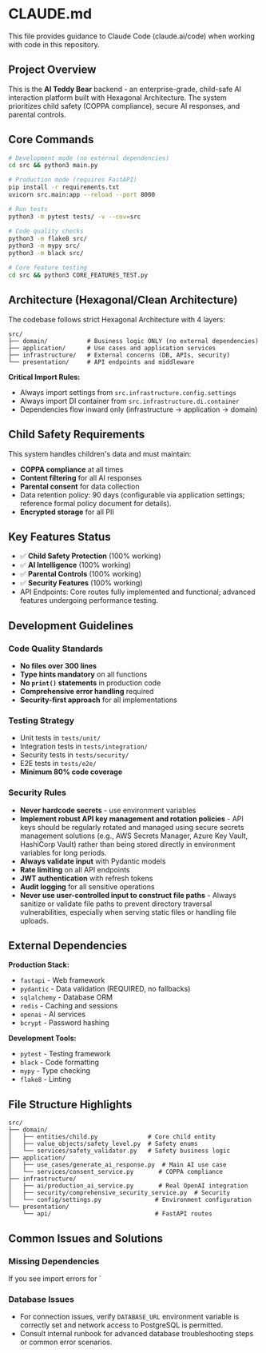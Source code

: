 # CLAUDE.md

This file provides guidance to Claude Code (claude.ai/code) when working with code in this repository.

## Project Overview

This is the **AI Teddy Bear** backend - an enterprise-grade, child-safe AI interaction platform built with Hexagonal Architecture. The system prioritizes child safety (COPPA compliance), secure AI responses, and parental controls.

## Core Commands

```bash
# Development mode (no external dependencies)
cd src && python3 main.py

# Production mode (requires FastAPI)
pip install -r requirements.txt
uvicorn src.main:app --reload --port 8000

# Run tests
python3 -m pytest tests/ -v --cov=src

# Code quality checks
python3 -m flake8 src/
python3 -m mypy src/
python3 -m black src/

# Core feature testing
cd src && python3 CORE_FEATURES_TEST.py
```

## Architecture (Hexagonal/Clean Architecture)

The codebase follows strict Hexagonal Architecture with 4 layers:

```
src/
├── domain/           # Business logic ONLY (no external dependencies)
├── application/      # Use cases and application services
├── infrastructure/   # External concerns (DB, APIs, security)
└── presentation/     # API endpoints and middleware
```

**Critical Import Rules:**
- Always import settings from `src.infrastructure.config.settings`
- Always import DI container from `src.infrastructure.di.container`
- Dependencies flow inward only (infrastructure → application → domain)

## Child Safety Requirements

This system handles children's data and must maintain:
- **COPPA compliance** at all times
- **Content filtering** for all AI responses
- **Parental consent** for data collection
- Data retention policy: 90 days (configurable via application settings; reference formal policy document for details).
- **Encrypted storage** for all PII

## Key Features Status

- ✅ **Child Safety Protection** (100% working)
- ✅ **AI Intelligence** (100% working) 
- ✅ **Parental Controls** (100% working)
- ✅ **Security Features** (100% working)
- API Endpoints: Core routes fully implemented and functional; advanced features undergoing performance testing.

## Development Guidelines

### Code Quality Standards
- **No files over 300 lines**
- **Type hints mandatory** on all functions
- **No `print()` statements** in production code
- **Comprehensive error handling** required
- **Security-first approach** for all implementations

### Testing Strategy
- Unit tests in `tests/unit/`
- Integration tests in `tests/integration/`
- Security tests in `tests/security/`
- E2E tests in `tests/e2e/`
- **Minimum 80% code coverage**

### Security Rules
- **Never hardcode secrets** - use environment variables
- **Implement robust API key management and rotation policies** - API keys should be regularly rotated and managed using secure secrets management solutions (e.g., AWS Secrets Manager, Azure Key Vault, HashiCorp Vault) rather than being stored directly in environment variables for long periods.
- **Always validate input** with Pydantic models
- **Rate limiting** on all API endpoints
- **JWT authentication** with refresh tokens
- **Audit logging** for all sensitive operations
- **Never use user-controlled input to construct file paths** - Always sanitize or validate file paths to prevent directory traversal vulnerabilities, especially when serving static files or handling file uploads.

## External Dependencies

**Production Stack:**
- `fastapi` - Web framework
- `pydantic` - Data validation (REQUIRED, no fallbacks)
- `sqlalchemy` - Database ORM
- `redis` - Caching and sessions
- `openai` - AI services
- `bcrypt` - Password hashing

**Development Tools:**
- `pytest` - Testing framework
- `black` - Code formatting
- `mypy` - Type checking
- `flake8` - Linting

## File Structure Highlights

```
src/
├── domain/
│   ├── entities/child.py              # Core child entity
│   ├── value_objects/safety_level.py  # Safety enums
│   └── services/safety_validator.py   # Safety business logic
├── application/
│   ├── use_cases/generate_ai_response.py  # Main AI use case
│   └── services/consent_service.py       # COPPA compliance
├── infrastructure/
│   ├── ai/production_ai_service.py       # Real OpenAI integration
│   ├── security/comprehensive_security_service.py  # Security
│   └── config/settings.py               # Environment configuration
└── presentation/
    └── api/                             # FastAPI routes
```

## Common Issues and Solutions

### Missing Dependencies
If you see import errors for `
### Database Issues
- For connection issues, verify `DATABASE_URL` environment variable is correctly set and network access to PostgreSQL is permitted.
- Consult internal runbook for advanced database troubleshooting steps or common error scenarios.